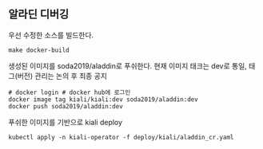 ## 알라딘 디버깅 

우선 수정한 소스를 빌드한다.

    make docker-build
    
생성된 이미지를 soda2019/aladdin로 푸쉬한다. 현재 이미지 태크는 dev로 통일, 태그(버전) 관리는 논의 후 최종 공지

    # docker login # docker hub에 로그인
    docker image tag kiali/kiali:dev soda2019/aladdin:dev
    docker push soda2019/aladdin:dev
   
푸쉬한 이미지를 기반으로 kiali deploy

    kubectl apply -n kiali-operator -f deploy/kiali/aladdin_cr.yaml
    
